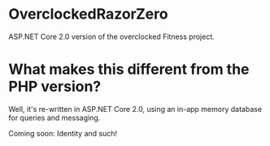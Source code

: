 # OverclockedRazorZero
ASP.NET Core 2.0 version of the overclocked Fitness project.

# What makes this different from the PHP version?

Well, it's re-written in ASP.NET Core 2.0, using an in-app memory database for queries and messaging.

Coming soon: Identity and such!
